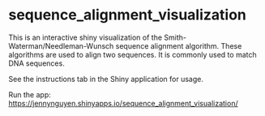 # sequence_alignment_visualization
This is an interactive shiny visualization of the Smith-Waterman/Needleman-Wunsch sequence alignment algorithm. These algorithms are used to align two sequences. It is commonly used to match DNA sequences. 

See the instructions tab in the Shiny application for usage.

Run the app: 
https://jennynguyen.shinyapps.io/sequence_alignment_visualization/
